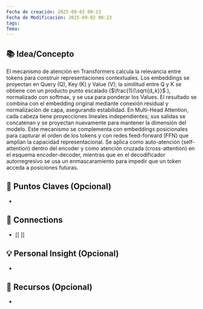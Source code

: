 ```yaml
---
Fecha de creación: 2025-09-02 00:23
Fecha de Modificación: 2025-09-02 00:23
tags: 
Tema:
---
```



## 📚 Idea/Concepto 
El mecanismo de atención en Transformers calcula la relevancia entre tokens para construir representaciones contextuales. Los embeddings se proyectan en Query (Q), Key (K) y Value (V); la similitud entre Q y K se obtiene con un producto punto escalado ($\frac{1}{\sqrt{d_k}}$
), normalizado con softmax, y se usa para ponderar los Values. El resultado se combina con el embedding original mediante conexión residual y normalización de capa, asegurando estabilidad. En Multi-Head Attention, cada cabeza tiene proyecciones lineales independientes; sus salidas se concatenan y se proyectan nuevamente para mantener la dimensión del modelo. Este mecanismo se complementa con embeddings posicionales para capturar el orden de los tokens y con redes feed-forward (FFN) que amplían la capacidad representacional. Se aplica como auto-atención (self-attention) dentro del encoder y como atención cruzada (cross-attention) en el esquema encoder-decoder, mientras que en el decodificador autorregresivo se usa un enmascaramiento para impedir que un token acceda a posiciones futuras.

## 📌 Puntos Claves (Opcional)
- 

## 🔗 Connections
- [[ ]]

## 💡 Personal Insight (Opcional)
- 
## 🧾 Recursos (Opcional)
- 